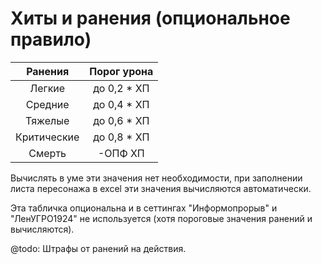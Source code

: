 # Хиты и ранения (опциональное правило)

|   Ранения   | Порог урона |
|:-----------:|:-----------:|
| Легкие      | до 0,2 * ХП |
| Средние     | до 0,4 * ХП |
| Тяжелые     | до 0,6 * ХП |
| Критические | до 0,8 * ХП |
| Смерть      |   -ОПФ ХП   |

Вычислять в уме эти значения нет необходимости, при заполнении листа пересонажа в excel эти значения вычисляются автоматически.

Эта табличка опциональна и в сеттингах "Информопрорыв" и "ЛенУГРО1924" не используется (хотя пороговые значения ранений и вычисляются).

@todo: Штрафы от ранений на действия.
